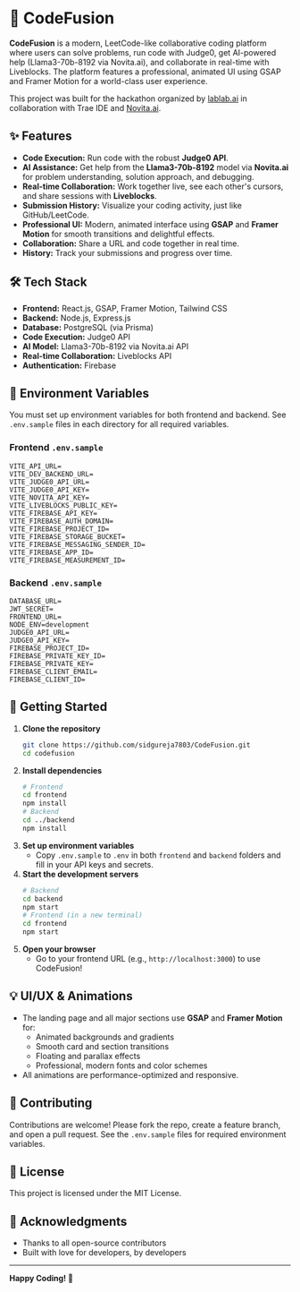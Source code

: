 # 🚀 CodeFusion

**CodeFusion** is a modern, LeetCode-like collaborative coding platform where users can solve problems, run code with Judge0, get AI-powered help (Llama3-70b-8192 via Novita.ai), and collaborate in real-time with Liveblocks. The platform features a professional, animated UI using GSAP and Framer Motion for a world-class user experience.

This project was built for the hackathon organized by [lablab.ai](https://lablab.ai/) in collaboration with Trae IDE and [Novita.ai](https://novita.ai/).

## ✨ Features

- **Code Execution:** Run code with the robust **Judge0 API**.
- **AI Assistance:** Get help from the **Llama3-70b-8192** model via **Novita.ai** for problem understanding, solution approach, and debugging.
- **Real-time Collaboration:** Work together live, see each other's cursors, and share sessions with **Liveblocks**.
- **Submission History:** Visualize your coding activity, just like GitHub/LeetCode.
- **Professional UI:** Modern, animated interface using **GSAP** and **Framer Motion** for smooth transitions and delightful effects.
- **Collaboration:** Share a URL and code together in real time.
- **History:** Track your submissions and progress over time.

## 🛠️ Tech Stack

- **Frontend:** React.js, GSAP, Framer Motion, Tailwind CSS
- **Backend:** Node.js, Express.js
- **Database:** PostgreSQL (via Prisma)
- **Code Execution:** Judge0 API
- **AI Model:** Llama3-70b-8192 via Novita.ai API
- **Real-time Collaboration:** Liveblocks API
- **Authentication:** Firebase

## 🔑 Environment Variables

You must set up environment variables for both frontend and backend. See `.env.sample` files in each directory for all required variables.

### Frontend `.env.sample`
```
VITE_API_URL=
VITE_DEV_BACKEND_URL=
VITE_JUDGE0_API_URL=
VITE_JUDGE0_API_KEY=
VITE_NOVITA_API_KEY=
VITE_LIVEBLOCKS_PUBLIC_KEY=
VITE_FIREBASE_API_KEY=
VITE_FIREBASE_AUTH_DOMAIN=
VITE_FIREBASE_PROJECT_ID=
VITE_FIREBASE_STORAGE_BUCKET=
VITE_FIREBASE_MESSAGING_SENDER_ID=
VITE_FIREBASE_APP_ID=
VITE_FIREBASE_MEASUREMENT_ID=
```

### Backend `.env.sample`
```
DATABASE_URL=
JWT_SECRET=
FRONTEND_URL=
NODE_ENV=development
JUDGE0_API_URL=
JUDGE0_API_KEY=
FIREBASE_PROJECT_ID=
FIREBASE_PRIVATE_KEY_ID=
FIREBASE_PRIVATE_KEY=
FIREBASE_CLIENT_EMAIL=
FIREBASE_CLIENT_ID=
```

## 🚀 Getting Started

1. **Clone the repository**
   ```bash
   git clone https://github.com/sidgureja7803/CodeFusion.git
   cd codefusion
   ```
2. **Install dependencies**
   ```bash
   # Frontend
   cd frontend
   npm install
   # Backend
   cd ../backend
   npm install
   ```
3. **Set up environment variables**
   - Copy `.env.sample` to `.env` in both `frontend` and `backend` folders and fill in your API keys and secrets.
4. **Start the development servers**
   ```bash
   # Backend
   cd backend
   npm start
   # Frontend (in a new terminal)
   cd frontend
   npm start
   ```
5. **Open your browser**
   - Go to your frontend URL (e.g., `http://localhost:3000`) to use CodeFusion!

## 💡 UI/UX & Animations

- The landing page and all major sections use **GSAP** and **Framer Motion** for:
  - Animated backgrounds and gradients
  - Smooth card and section transitions
  - Floating and parallax effects
  - Professional, modern fonts and color schemes
- All animations are performance-optimized and responsive.

## 🤝 Contributing

Contributions are welcome! Please fork the repo, create a feature branch, and open a pull request. See the `.env.sample` files for required environment variables.

## 📝 License

This project is licensed under the MIT License.

## 🙏 Acknowledgments

- Thanks to all open-source contributors
- Built with love for developers, by developers

---

**Happy Coding! 🎉**
